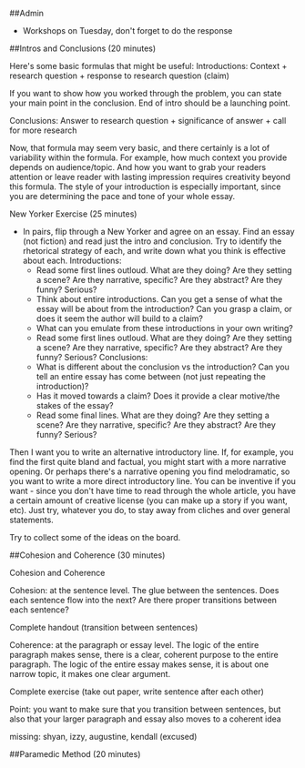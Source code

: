 ##Admin
- Workshops on Tuesday, don't forget to do the response

##Intros and Conclusions (20 minutes)

Here's some basic formulas that might be useful:
Introductions: Context + research question + response to research question (claim)

If you want to show how you worked through the problem, you can state your main point in the conclusion. End of intro should be a launching point.

Conclusions: Answer to research question + significance of answer + call for more research

Now, that formula may seem very basic, and there certainly is a lot of variability within the formula. For example, how much context you provide depends on audience/topic. And how you want to grab your readers attention or leave reader with lasting impression requires creativity beyond this formula. The style of your introduction is especially important, since you are determining the pace and tone of your whole essay.

New Yorker Exercise (25 minutes)

- In pairs, flip through a New Yorker and agree on an essay. Find an essay (not fiction) and read just the intro and conclusion. Try to identify the rhetorical strategy of each, and write down what you think is effective about each.
Introductions:
  - Read some first lines outloud. What are they doing? Are they setting a scene? Are they narrative, specific? Are they abstract? Are they funny? Serious?
  - Think about entire introductions. Can you get a sense of what the essay will be about from the introduction? Can you grasp a claim, or does it seem the author will build to a claim?
  - What can you emulate from these introductions in your own writing?
  - Read some first lines outloud. What are they doing? Are they setting a scene? Are they narrative, specific? Are they abstract? Are they funny? Serious?
Conclusions:
  - What is different about the conclusion vs the introduction? Can you tell an entire essay has come between (not just repeating the introduction)?
  - Has it moved towards a claim? Does it provide a clear motive/the stakes of the essay?
  - Read some final lines. What are they doing? Are they setting a scene? Are they narrative, specific? Are they abstract? Are they funny? Serious?  

Then I want you to write an alternative introductory line. If, for example, you find the first quite bland and factual, you might start with a more narrative opening. Or perhaps there's a narrative opening you find melodramatic, so you want to write a more direct introductory line. You can be inventive if you want - since you don't have time to read through the whole article, you have a certain amount of creative license (you can make up a story if you want, etc). Just try, whatever you do, to stay away from cliches and over general statements.

Try to collect some of the ideas on the board.

##Cohesion and Coherence (30 minutes)

Cohesion and Coherence

Cohesion: at the sentence level. The glue between the sentences. Does each sentence flow into the next? Are there proper transitions between each sentence?

Complete handout (transition between sentences)

Coherence: at the paragraph or essay level. The logic of the entire paragraph makes sense, there is a clear, coherent purpose to the entire paragraph. The logic of the entire essay makes sense, it is about one narrow topic, it makes one clear argument.

Complete exercise (take out paper, write sentence after each other)

Point: you want to make sure that you transition between sentences, but also that your larger paragraph and essay also moves to a coherent idea

missing: shyan, izzy, augustine, kendall (excused)

##Paramedic Method (20 minutes)
